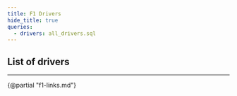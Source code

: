 ```yaml
---
title: F1 Drivers
hide_title: true
queries:
  - drivers: all_drivers.sql
---
```


## List of drivers

<DataTable data="{drivers}" search="true" link=driver_link>
    <Column id="name" title="Name" />
    <Column id="dob" title="Date Of Birth" />
    <Column id="nationality" title="Nationality" />
    <Column id="url" title="Wikipedia" contentType="link" openInNewTab="true" />
</DataTable>

---

{@partial "f1-links.md"}